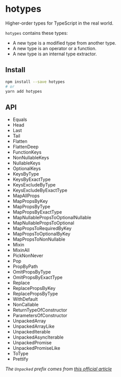 # hotypes
Higher-order types for TypeScript in the real world.

`hotypes` contains these types:
- A new type is a modified type from another type.
- A new type is an operator or a function.
- A new type is an internal type extractor.

## Install
```sh
npm install --save hotypes
# or
yarn add hotypes
```

## API
- Equals
- Head
- Last
- Tail
- Flatten
- FlattenDeep
- FunctionKeys
- NonNullableKeys
- NullableKeys
- OptionalKeys
- KeysByType
- KeysByExactType
- KeysExcludeByType
- KeysExcludeByExactType
- MapAllProps
- MapPropsByKey
- MapPropsByType
- MapPropsByExactType
- MapNullablePropsToOptionalNullable
- MapNullablePropsToOptional
- MapPropsToRequiredByKey
- MapPropsToOptionalByKey
- MapPropsToNonNullable
- Mixin
- MixinAll
- PickNonNever
- Pop
- PropByPath
- OmitPropsByType
- OmitPropsByExactType
- Replace
- ReplacePropsByKey
- ReplacePropsByType
- WithDefault
- NonCallable
- ReturnTypeOfConstructor
- ParametersOfConstructor
- UnpackedArray
- UnpackedArrayLike
- UnpackedIterable
- UnpackedAsyncIterable
- UnpackedPromise
- UnpackedPromiseLike
- ToType
- Prettify

*The `Unpacked` prefix comes from [this official article](https://www.typescriptlang.org/docs/handbook/release-notes/typescript-2-8.html#type-inference-in-conditional-types)*
